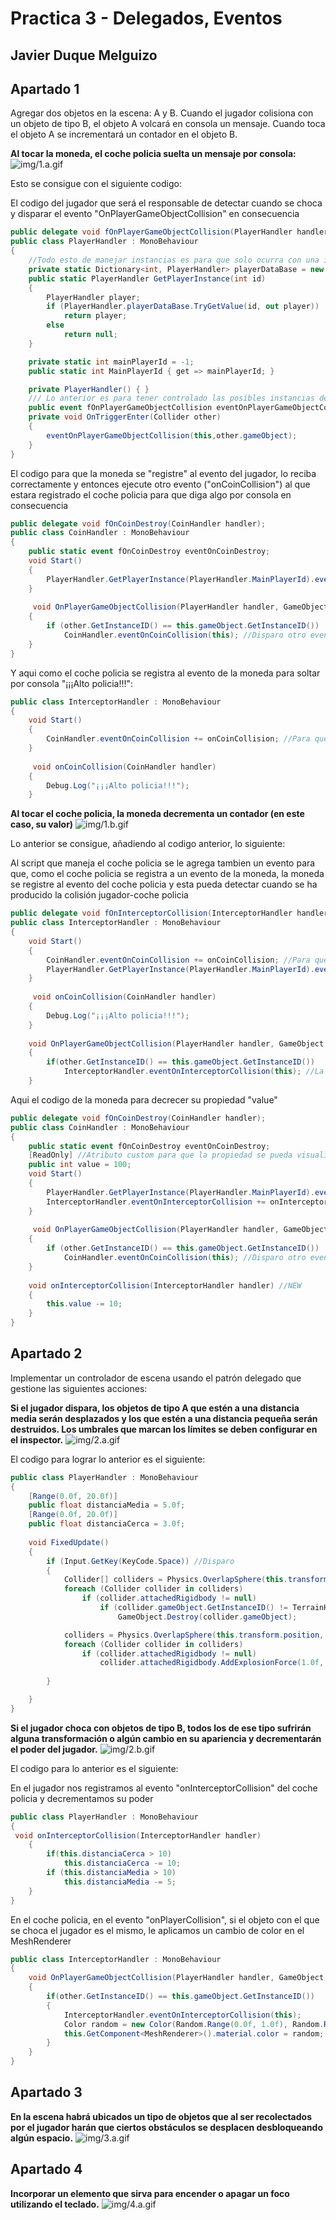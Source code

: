 # Practica 3 - Delegados, Eventos
## Javier Duque Melguizo

## Apartado 1
Agregar dos objetos en la escena: A y B. Cuando el jugador colisiona con un objeto de tipo B, el objeto A volcará en consola un mensaje. Cuando toca el objeto A se incrementará un contador en el objeto B.

**Al tocar la moneda, el coche policia suelta un mensaje por consola:**
![img/1.a.gif](img/1.a.gif)

Esto se consigue con el siguiente codigo:

El codigo del jugador que será el responsable de detectar cuando se choca y disparar el evento "OnPlayerGameObjectCollision" en consecuencia
```c#
public delegate void fOnPlayerGameObjectCollision(PlayerHandler handler, GameObject other); //Importante para definir el tipo de puntero a función que el evento registrará.
public class PlayerHandler : MonoBehaviour
{
	//Todo esto de manejar instancias es para que solo ocurra con una instancia de jugador principal y no una teorica implementación con muchos jugadores
    private static Dictionary<int, PlayerHandler> playerDataBase = new Dictionary<int, PlayerHandler>();
    public static PlayerHandler GetPlayerInstance(int id)
    {
        PlayerHandler player;
        if (PlayerHandler.playerDataBase.TryGetValue(id, out player))
            return player;
        else
            return null;
    }

    private static int mainPlayerId = -1;
    public static int MainPlayerId { get => mainPlayerId; }

    private PlayerHandler() { }
	/// Lo anterior es para tener controlado las posibles instancias del jugador. El codigo responsable de hacer lo que la actividad solicita empieza aqui:
	public event fOnPlayerGameObjectCollision eventOnPlayerGameObjectCollision;
	private void OnTriggerEnter(Collider other)
    {
        eventOnPlayerGameObjectCollision(this,other.gameObject);
    }
}
```

El codigo para que la moneda se "registre" al evento del jugador, lo reciba correctamente y entonces ejecute otro evento ("onCoinCollision") al que estara registrado el coche policia para que diga algo por consola en consecuencia

```c#
public delegate void fOnCoinDestroy(CoinHandler handler);
public class CoinHandler : MonoBehaviour
{
	public static event fOnCoinDestroy eventOnCoinDestroy;
	void Start()
    {
        PlayerHandler.GetPlayerInstance(PlayerHandler.MainPlayerId).eventOnPlayerGameObjectCollision += OnPlayerGameObjectCollision;
    }
	
	 void OnPlayerGameObjectCollision(PlayerHandler handler, GameObject other)
    {
        if (other.GetInstanceID() == this.gameObject.GetInstanceID())
            CoinHandler.eventOnCoinCollision(this); //Disparo otro evento. En este caso para que el objeto tipo B(el coche policia), que estará registrado a él, diga algo cuando la consecuencia "Jugador toca objeto tipo Moneda" ocurra
    }
}
```

Y aqui como el coche policia se registra al evento de la moneda para soltar por consola "¡¡¡Alto policia!!!":

```c#
public class InterceptorHandler : MonoBehaviour
{
	void Start()
    {
        CoinHandler.eventOnCoinCollision += onCoinCollision; //Para que si el jugador choca con la moneda,la moneda dispare el evento y el coche policia al estar registrado recibe esa colisión jugador-moneda
    }
	
	 void onCoinCollision(CoinHandler handler)
    {
        Debug.Log("¡¡¡Alto policia!!!");
    }
```

**Al tocar el coche policia, la moneda decrementa un contador (en este caso, su valor)**
![img/1.b.gif](img/1.b.gif)

Lo anterior se consigue, añadiendo al codigo anterior, lo siguiente:

Al script que maneja el coche policia se le agrega tambien un evento para que, como el coche policia se registra a un evento de la moneda, la moneda se registre al evento del coche policia y esta pueda detectar cuando se ha producido la colisión jugador-coche policia
```c#
public delegate void fOnInterceptorCollision(InterceptorHandler handler); // NEW
public class InterceptorHandler : MonoBehaviour
{
	void Start()
    {
        CoinHandler.eventOnCoinCollision += onCoinCollision; //Para que si el jugador choca con la moneda,la moneda dispare el evento y el coche policia al estar registrado recibe esa colisión jugador-moneda
		PlayerHandler.GetPlayerInstance(PlayerHandler.MainPlayerId).eventOnPlayerGameObjectCollision += OnPlayerGameObjectCollision; //NEW, para propagar el evento 
    }
	
	 void onCoinCollision(CoinHandler handler)
    {
        Debug.Log("¡¡¡Alto policia!!!");
    }
	
	void OnPlayerGameObjectCollision(PlayerHandler handler, GameObject other) // NEW
    {
        if(other.GetInstanceID() == this.gameObject.GetInstanceID())
            InterceptorHandler.eventOnInterceptorCollision(this); //La moneda recogerá este disparador
    }
```


Aqui el codigo de la moneda para decrecer su propiedad "value"
```c#
public delegate void fOnCoinDestroy(CoinHandler handler);
public class CoinHandler : MonoBehaviour
{
	public static event fOnCoinDestroy eventOnCoinDestroy;
	[ReadOnly] //Atributo custom para que la propiedad se pueda visualizar en el editor de Unity pero no se pueda modificar
    public int value = 100;
	void Start()
    {
        PlayerHandler.GetPlayerInstance(PlayerHandler.MainPlayerId).eventOnPlayerGameObjectCollision += OnPlayerGameObjectCollision;
		InterceptorHandler.eventOnInterceptorCollision += onInterceptorCollision; // NEW. Esencial para detectar cuando se produce la colisión jugador-coche policia
    }
	
	 void OnPlayerGameObjectCollision(PlayerHandler handler, GameObject other)
    {
        if (other.GetInstanceID() == this.gameObject.GetInstanceID())
            CoinHandler.eventOnCoinCollision(this); //Disparo otro evento. En este caso para que el objeto tipo B(el coche policia), que estará registrado a él, diga algo cuando la consecuencia "Jugador toca objeto tipo Moneda" ocurra
    }
	
	void onInterceptorCollision(InterceptorHandler handler) //NEW
    {
        this.value -= 10;
    }
}
```


## Apartado 2

Implementar un controlador de escena usando el patrón delegado que gestione las siguientes acciones:

**Si el jugador dispara, los objetos de tipo A que estén a una distancia media serán desplazados y los que estén a una distancia pequeña serán destruidos. Los umbrales que marcan los límites se deben configurar en el inspector.**
![img/2.a.gif](img/2.a.gif)

El codigo para lograr lo anterior es el siguiente:
```c#
public class PlayerHandler : MonoBehaviour
{
	[Range(0.0f, 20.0f)]
    public float distanciaMedia = 5.0f;
    [Range(0.0f, 20.0f)]
    public float distanciaCerca = 3.0f;
	
	void FixedUpdate()
    {
        if (Input.GetKey(KeyCode.Space)) //Disparo
        {
            Collider[] colliders = Physics.OverlapSphere(this.transform.position, distanciaCerca);
            foreach (Collider collider in colliders)
                if (collider.attachedRigidbody != null)
                    if (collider.gameObject.GetInstanceID() != TerrainHandler.Instance.gameObject.GetInstanceID())
                        GameObject.Destroy(collider.gameObject);

            colliders = Physics.OverlapSphere(this.transform.position, distanciaMedia);
            foreach (Collider collider in colliders)
                if (collider.attachedRigidbody != null)
                    collider.attachedRigidbody.AddExplosionForce(1.0f, this.transform.position, 10.0f, 3.0f, ForceMode.VelocityChange);
                   
        }

    }
}
```

**Si el jugador choca con objetos de tipo B, todos los de ese tipo sufrirán alguna transformación o algún cambio en su apariencia y decrementarán el poder del jugador.**
![img/2.b.gif](img/2.b.gif)

El codigo para lo anterior es el siguiente:


En el jugador nos registramos al evento "onInterceptorCollision" del coche policia y decrementamos su poder
```c#
public class PlayerHandler : MonoBehaviour
{
 void onInterceptorCollision(InterceptorHandler handler)
    {
        if(this.distanciaCerca > 10)
            this.distanciaCerca -= 10;
        if (this.distanciaMedia > 10)
            this.distanciaMedia -= 5;
    }
}
```

En el coche policia, en el evento "onPlayerCollision", si el objeto con el que se choca el jugador es el mismo, le aplicamos un cambio de color en el MeshRenderer
```c#
public class InterceptorHandler : MonoBehaviour
{
	void OnPlayerGameObjectCollision(PlayerHandler handler, GameObject other)
    {
        if(other.GetInstanceID() == this.gameObject.GetInstanceID())
        {
            InterceptorHandler.eventOnInterceptorCollision(this);
            Color random = new Color(Random.Range(0.0f, 1.0f), Random.Range(0.0f, 1.0f), Random.Range(0.0f, 1.0f));
            this.GetComponent<MeshRenderer>().material.color = random;
        }
    }
}
```

## Apartado 3 
**En la escena habrá ubicados un tipo de objetos que al ser recolectados por el jugador harán que ciertos obstáculos se desplacen desbloqueando algún espacio.**
![img/3.a.gif](img/3.a.gif)

<Falta por incluir el codigo>

## Apartado 4
**Incorporar un elemento que sirva para encender o apagar un foco utilizando el teclado.**
![img/4.a.gif](img/4.a.gif)

<Falta por incluir el codigo>


